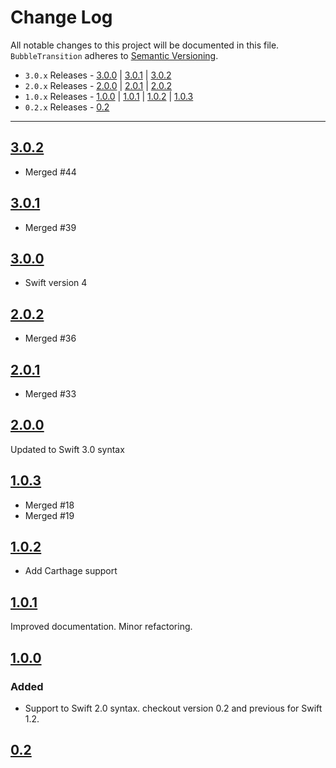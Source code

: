 # Change Log
All notable changes to this project will be documented in this file.
`BubbleTransition` adheres to [Semantic Versioning](http://semver.org/).

- `3.0.x` Releases - [3.0.0](#300) | [3.0.1](#301) | [3.0.2](#302)  
- `2.0.x` Releases - [2.0.0](#200) | [2.0.1](#201) | [2.0.2](#202)  
- `1.0.x` Releases - [1.0.0](#100) | [1.0.1](#101) | [1.0.2](#102) | [1.0.3](#103)   
- `0.2.x` Releases - [0.2](#02)

---

## [3.0.2](https://github.com/andreamazz/BubbleTransition/releases/tag/3.0.2)

- Merged #44

## [3.0.1](https://github.com/andreamazz/BubbleTransition/releases/tag/3.0.1)

- Merged #39

## [3.0.0](https://github.com/andreamazz/BubbleTransition/releases/tag/3.0.0)

- Swift version 4

## [2.0.2](https://github.com/andreamazz/BubbleTransition/releases/tag/2.0.2)

- Merged #36  

## [2.0.1](https://github.com/andreamazz/BubbleTransition/releases/tag/2.0.1)

- Merged #33  

## [2.0.0](https://github.com/andreamazz/BubbleTransition/releases/tag/2.0.0)

Updated to Swift 3.0 syntax

## [1.0.3](https://github.com/andreamazz/BubbleTransition/releases/tag/1.0.3)

- Merged #18  
- Merged #19

## [1.0.2](https://github.com/andreamazz/BubbleTransition/releases/tag/1.0.2)

- Add Carthage support

## [1.0.1](https://github.com/andreamazz/BubbleTransition/releases/tag/1.0.1)

Improved documentation. Minor refactoring.  

## [1.0.0](https://github.com/andreamazz/BubbleTransition/releases/tag/1.0.0)

### Added
- Support to Swift 2.0 syntax. checkout version 0.2 and previous for Swift 1.2.  

## [0.2](https://github.com/andreamazz/BubbleTransition/releases/tag/0.2)
